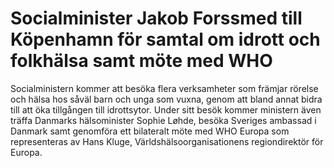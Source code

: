 # Socialminister Jakob Forssmed till Köpenhamn för samtal om idrott och folkhälsa samt möte med WHO

Socialministern kommer att besöka flera verksamheter som främjar rörelse och hälsa hos såväl barn och unga som vuxna, genom att bland annat bidra till att öka tillgången till idrottsytor. Under sitt besök kommer ministern även träffa Danmarks hälsominister Sophie Løhde, besöka Sveriges ambassad i Danmark samt genomföra ett bilateralt möte med WHO Europa som representeras av Hans Kluge, Världshälsoorganisationens regiondirektör för Europa.
